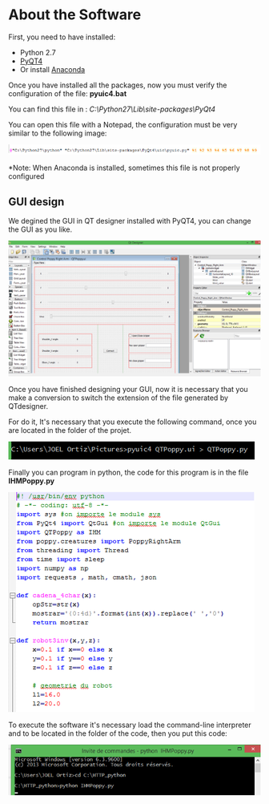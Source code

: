 # About the Software

First, you need to have installed:

* Python 2.7
* [PyQT4](https://riverbankcomputing.com/software/pyqt/download)
* Or install [Anaconda](http://continuum.io/downloads)

Once you have installed all the packages, now you must verify the configuration of the file: **pyuic4.bat**

You can find this file in : *C:\Python27\Lib\site-packages\PyQt4*

You can open this file with a Notepad, the configuration must be very similar to the following image:

![img2](img/img2.png)

*Note: When Anaconda is installed, sometimes this file is not properly configured

## GUI design

We degined the GUI in QT designer installed with PyQT4, you can change the GUI as you like.

![img1](img/img1.png)

Once you have finished designing your GUI, now it is necessary that you make a conversion to switch the extension of the file generated by QTdesigner.

For do it, It's necessary that you execute the following command, once you are located in the folder of the projet.

![img3](img/img3.png)

Finally you can program in python, the code for this program is in the file **IHMPoppy.py** 

![img6](img/img6.png)

To execute the software it's necessary load the command-line interpreter and to be located in the folder of the code, then you put this code:

![img5](img/img5.png)

